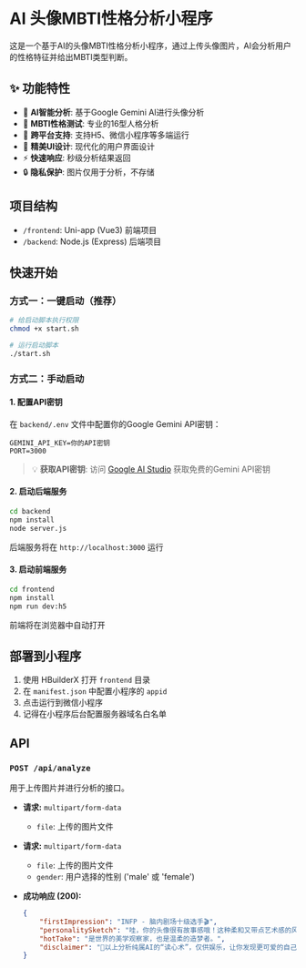 # AI 头像MBTI性格分析小程序

这是一个基于AI的头像MBTI性格分析小程序，通过上传头像图片，AI会分析用户的性格特征并给出MBTI类型判断。

## ✨ 功能特性

- 🤖 **AI智能分析**: 基于Google Gemini AI进行头像分析
- 🎯 **MBTI性格测试**: 专业的16型人格分析
- 📱 **跨平台支持**: 支持H5、微信小程序等多端运行
- 🎨 **精美UI设计**: 现代化的用户界面设计
- ⚡ **快速响应**: 秒级分析结果返回
- 🔒 **隐私保护**: 图片仅用于分析，不存储

## 项目结构

- `/frontend`: Uni-app (Vue3) 前端项目
- `/backend`: Node.js (Express) 后端项目

## 快速开始

### 方式一：一键启动（推荐）

```bash
# 给启动脚本执行权限
chmod +x start.sh

# 运行启动脚本
./start.sh
```

### 方式二：手动启动

#### 1. 配置API密钥

在 `backend/.env` 文件中配置你的Google Gemini API密钥：

```env
GEMINI_API_KEY=你的API密钥
PORT=3000
```

> 💡 **获取API密钥**: 访问 [Google AI Studio](https://makersuite.google.com/app/apikey) 获取免费的Gemini API密钥

#### 2. 启动后端服务

```bash
cd backend
npm install
node server.js
```

后端服务将在 `http://localhost:3000` 运行

#### 3. 启动前端服务

```bash
cd frontend
npm install
npm run dev:h5
```

前端将在浏览器中自动打开

## 部署到小程序

1. 使用 HBuilderX 打开 `frontend` 目录
2. 在 `manifest.json` 中配置小程序的 `appid`
3. 点击运行到微信小程序
4. 记得在小程序后台配置服务器域名白名单

## API

### `POST /api/analyze`

用于上传图片并进行分析的接口。

-   **请求:** `multipart/form-data`
    -   `file`: 上传的图片文件

-   **请求:** `multipart/form-data`
    -   `file`: 上传的图片文件
    -   `gender`: 用户选择的性别 ('male' 或 'female')

-   **成功响应 (200):**
    ```json
    {
        "firstImpression": "INFP - 脑内剧场十级选手🎬",
        "personalitySketch": "哇，你的头像很有故事感哦！这种柔和又带点艺术感的风格，感觉你内心一定有个属于自己的奇幻小宇宙吧？✨ 你可能表面上看起来安安静静，其实共情能力max，对世界有独特的看法。不过有时候会不会想太多，陷入精神内耗呢？🤔 别怕，大胆表达自己，你的世界会更精彩！",
        "hotTake": "是世界的美学观察家，也是温柔的造梦者。",
        "disclaimer": "🔮以上分析纯属AI的“读心术”，仅供娱乐，让你发现更可爱的自己！"
    }
    ```
